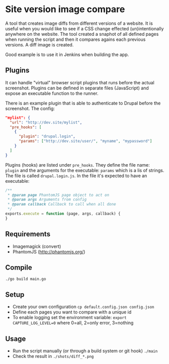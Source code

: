 Site version image compare
==========================

A tool that creates image diffs from different versions of a website. It is useful when you would like to see if a CSS change effected (un)intentionally anywhere on the website. The tool created a snaphot of all defined pages when running the script and then it compares agains each previous versions. A diff image is created.

Good example is to use it in Jenkins when building the app.


Plugins
-------

It can handle "virtual" browser script plugins that runs before the actual screenshot. Plugins can be defined in separate files (JavaScript) and expose an executable function to the runner.

There is an example plugin that is able to authenticate to Drupal before the screenshot. The config:

```JSON
"mylist": {
  "url": "http://dev.site/mylist",
  "pre_hooks": [
    {
      "plugin": "drupal.login",
      "params": ["http://dev.site/user/", "myname", "mypassword"]
    }
  ]
}
```

Plugins (hooks) are listed under ```pre_hooks```. They define the file name: ```plugin``` and the arguments for the executable: ```params``` which is a lis of strings. The file is called ```drupal.login.js```. In the file it's expected to have an executable:

```JavaScript
/**
 * @param page PhantomJS page object to act on
 * @param args Arguments from config
 * @param callback Callback to call when all done
 */
exports.execute = function (page, args, callback) {
}
```


Requirements
------------

* Imagemagick (convert)
* PhantomJS (http://phantomjs.org/)


Compile
-------

`./go build main.go`


Setup
-----

* Create your own configuration ```cp default.config.json config.json```
* Define each pages you want to compare with a unique id
* To enable logging set the environment variable: ```export CAPTURE_LOG_LEVEL=0``` where 0=all, 2=only error, 3=nothing


Usage
-----

* Run the script manually (or through a build system or git hook) ```./main```
* Check the result in ```./shots/diff_*.png```
